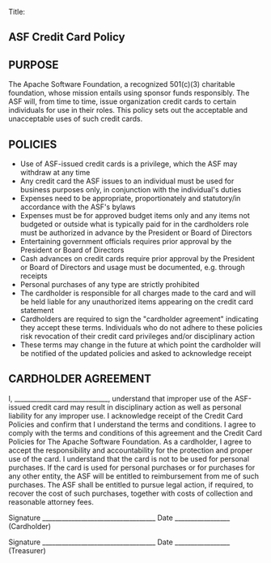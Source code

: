 Title: &nbsp;

<div class="card">

<div class="card-header">

## ASF Credit Card Policy

</div>

<div class="card-body">

## PURPOSE

The Apache Software Foundation, a recognized 501(c)(3) charitable foundation, whose mission entails using sponsor funds responsibly. The ASF will, from time to time, issue organization credit cards to certain individuals for use in their roles. This policy sets out the acceptable and unacceptable uses of such credit cards.

## POLICIES

*   Use of ASF-issued credit cards is a privilege, which the ASF may withdraw at any time
*   Any credit card the ASF issues to an individual must be used for business purposes only, in conjunction with the individual's duties
*   Expenses need to be appropriate, proportionately and statutory/in accordance with the ASF's bylaws
*   Expenses must be for approved budget items only and any items not budgeted or outside what is typically paid for in the cardholders role must be authorized in advance by the President or Board of Directors
*   Entertaining government officials requires prior approval by the President or Board of Directors
*   Cash advances on credit cards require prior approval by the President or Board of Directors and usage must be documented, e.g. through receipts
*   Personal purchases of any type are strictly prohibited
*   The cardholder is responsible for all charges made to the card and will be held liable for any unauthorized items appearing on the credit card statement
*   Cardholders are required to sign the "cardholder agreement" indicating they accept these terms. Individuals who do not adhere to these policies risk revocation of their credit card privileges and/or disciplinary action
*   These terms may change in the future at which point the cardholder will be notified of the updated policies and asked to acknowledge receipt

## CARDHOLDER AGREEMENT

I, _____________________________, understand that improper use of the ASF-issued credit card may result in disciplinary action as well as personal liability for any improper use. I acknowledge receipt of the Credit Card Policies and confirm that I understand the terms and conditions. I agree to comply with the terms and conditions of this agreement and the Credit Card Policies for The Apache Software Foundation. As a cardholder, I agree to accept the responsibility and accountability for the protection and proper use of the card. I understand that the card is not to be used for personal purchases. If the card is used for personal purchases or for purchases for any other entity, the ASF will be entitled to reimbursement from me of such purchases. The ASF shall be entitled to pursue legal action, if required, to recover the cost of such purchases, together with costs of collection and reasonable attorney fees.

Signature ___________________________________ Date _________________ (Cardholder)

Signature ___________________________________ Date _________________ (Treasurer)

</div>

</div>
